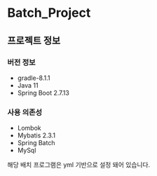 # Batch_Project

## 프로젝트 정보
### 버전 정보
* gradle-8.1.1
* Java 11
* Spring Boot 2.7.13

### 사용 의존성
* Lombok
* Mybatis 2.3.1
* Spring Batch
* MySql

해당 배치 프로그램은 yml 기반으로 설정 돼어 있습니다.